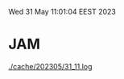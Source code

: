 Wed 31 May 11:01:04 EEST 2023
# JAM
<a href='./cache/202305/31_11.log'>./cache/202305/31_11.log</a>
